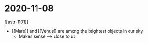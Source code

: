 # 2020-11-08

[[astr-1101]]

- [[Mars]] and [[Venus]] are among the brightest objects in our sky
  - Makes sense --> close to us

